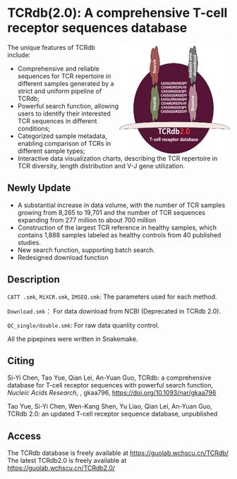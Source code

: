 # TCRdb(2.0): A comprehensive T-cell receptor sequences database

<a href=''><img src='Logo.svg' align='right' height='250' width='250'/></a>

The unique features of TCRdb include: 
* Comprehensive and reliable sequences for TCR repertoire in different samples generated by a strict and uniform pipeline of TCRdb;  
* Powerful search function, allowing users to identify their interested TCR sequences in different conditions; 
* Categorized sample metadata, enabling comparison of TCRs in different sample types; 
* Interactive data visualization charts, describing the TCR repertoire in TCR diversity, length distribution and V-J gene utilization.


## Newly Update
* A substantial increase in data volume, with the number of TCR samples growing from 8,265 to 19,701 and the number of TCR sequences expanding from 277 million to about 700 million
* Construction of the largest TCR reference in healthy samples, which contains 1,888 samples labeled as healthy controls from 40 published studies.
* New search function, supporting batch search.
* Redesigned download function


## Description

`CATT .smk`, `MiXCR.smk`, `IMSEQ.smk`: The parameters used for each method.

`Download.smk`： For data download from NCBI (Deprecated in TCRdb 2.0). 

`QC_single/double.smk`: For raw data quanlity control.

All the pipepines were written in Snakemake.

## Citing

Si-Yi Chen, Tao Yue, Qian Lei, An-Yuan Guo, TCRdb: a comprehensive database for T-cell receptor sequences with powerful search function, *Nucleic Acids Research*, , gkaa796, https://doi.org/10.1093/nar/gkaa796

Tao Yue, Si-Yi Chen, Wen-Kang Shen, Yu Liao, Qian Lei, An-Yuan Guo, TCRdb 2.0: an updated T-cell receptor sequence database, unpublished

## Access

The TCRdb database is freely available at [https://guolab.wchscu.cn/TCRdb/ ](https://guolab.wchscu.cn/TCRdb/#/ )
The latest TCRdb2.0 is freely available at [https://guolab.wchscu.cn/TCRdb2.0/ ](https://guolab.wchscu.cn/TCRdb2/#/ ) 
